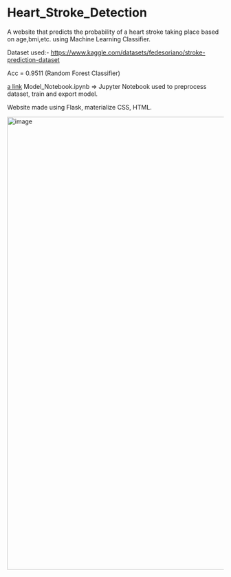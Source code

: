 # Heart_Stroke_Detection
A website that predicts the probability of a heart stroke taking place based on age,bmi,etc. using Machine Learning Classifier.

Dataset used:- https://www.kaggle.com/datasets/fedesoriano/stroke-prediction-dataset

Acc = 0.9511 (Random Forest Classifier)

[a link](https://github.com/klakho0400/Heart_Stroke_Detection/Model_Notebook.ipynb) Model_Notebook.ipynb => Jupyter Notebook used to preprocess dataset, train and export model.

Website made using Flask, materialize CSS, HTML.

<img width="1051" alt="image" src="https://user-images.githubusercontent.com/54429035/219909175-0e78a181-8eca-48cb-9d96-7502c58302e9.png">
